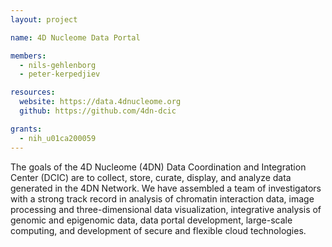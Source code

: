 ```yaml
---
layout: project

name: 4D Nucleome Data Portal

members:
  - nils-gehlenborg
  - peter-kerpedjiev

resources:
  website: https://data.4dnucleome.org
  github: https://github.com/4dn-dcic

grants:
  - nih_u01ca200059
---
```


The goals of the 4D Nucleome (4DN) Data Coordination and Integration Center (DCIC) are to collect, store, curate, display, and analyze data generated in the 4DN Network. We have assembled a team of investigators with a strong track record in analysis of chromatin interaction data, image processing and three-dimensional data visualization, integrative analysis of genomic and epigenomic data, data portal development, large-scale computing, and development of secure and flexible cloud technologies.